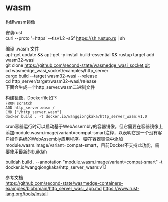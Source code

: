 # wasm
  构建wasm镜像

  安装rust  
curl --proto '=https' --tlsv1.2 -sSf https://sh.rustup.rs | sh  

  编译 .wasm 文件  
apt-get update && apt-get -y install build-essential && rustup target add wasm32-wasi  
git clone https://github.com/second-state/wasmedge_wasi_socket.git  
cd wasmedge_wasi_socket/examples/http_server  
cargo build --target wasm32-wasi --release  
cd http_server/target/wasm32-wasi/release  
  下面会生成一个http_server.wasm二进制文件  


  构建镜像，Dockerfile如下  
    <span style="color:#333333">`FROM scratch` </span>   
    <span style="color:#333333">`ADD http_server.wasm /` </span>   
    <span style="color:#333333">`CMD ["/http_server.wasm"] ` </span>   
    <span style="color:#333333">`docker build . -t docker.io/wangqiongkaka/http_server_wasm:v1.0` </span>   


  crun容器运行时可以启动基于WebAssembly的容器镜像。但它需要在容器镜像上添加module.wasm.image/variant=compat-smart注释，以表明它是一个没有客户操作系统的WebAssembly应用程序。要在容器镜像中添加module.wasm.image/variant=compat-smart，目前Docker不支持此功能，需要使用最新的buildah

buildah build . --annotation "module.wasm.image/variant=compat-smart" -t docker.io/wangqiongkaka/http_server_wasm:v1.1

  参考文档  
https://github.com/second-state/wasmedge-containers-examples/blob/main/http_server_wasi_app.md
https://www.rust-lang.org/tools/install
